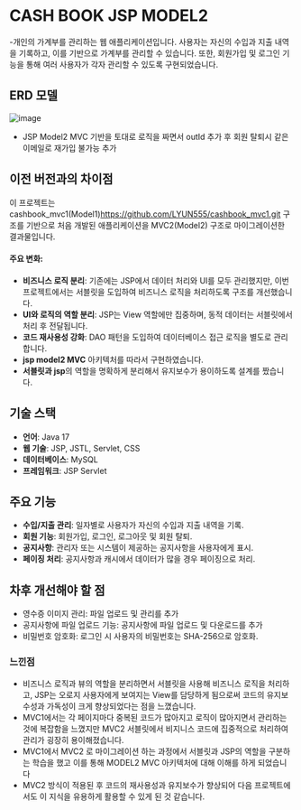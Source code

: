 # CASH BOOK JSP MODEL2
-개인의 가계부를 관리하는 웹 애플리케이션입니다. 사용자는 자신의 수입과 지출 내역을 기록하고, 이를 기반으로 가계부를 관리할 수 있습니다. 또한, 회원가입 및 로그인 기능을 통해 여러 사용자가 각자 관리할 수 있도록 구현되었습니다.
## ERD 모델
![image](https://github.com/user-attachments/assets/9a5374ff-1c0a-4fc3-a3ec-91f9b7b04312)
- JSP Model2 MVC 기반을 토대로 로직을 짜면서 outId 추가 후 회원 탈퇴시 같은 이메일로 재가입 불가능 추가

## 이전 버전과의 차이점
이 프로젝트는 cashbook_mvc1(Model1)<https://github.com/LYUN555/cashbook_mvc1.git> 구조를 기반으로 처음 개발된 애플리케이션을 MVC2(Model2) 구조로 마이그레이션한 결과물입니다.

#### 주요 변화:
- **비즈니스 로직 분리**: 기존에는 JSP에서 데이터 처리와 UI를 모두 관리했지만, 이번 프로젝트에서는 서블릿을 도입하여 비즈니스 로직을 처리하도록 구조를 개선했습니다.
- **UI와 로직의 역할 분리**: JSP는 View 역할에만 집중하며, 동적 데이터는 서블릿에서 처리 후 전달됩니다.
- **코드 재사용성 강화**: DAO 패턴을 도입하여 데이터베이스 접근 로직을 별도로 관리합니다.
- **jsp model2 MVC** 아키텍처를 따라서 구현하였습니다.
- **서블릿과 jsp**의 역할을 명확하게 분리해서 유지보수가 용이하도록 설계를 짰습니다.

## 기술 스택
- **언어**: Java 17
- **웹 기술**: JSP, JSTL, Servlet, CSS
- **데이터베이스**: MySQL
- **프레임워크**: JSP Servlet

## 주요 기능
- **수입/지출 관리**: 일자별로 사용자가 자신의 수입과 지출 내역을 기록.
- **회원 기능**: 회원가입, 로그인, 로그아웃 및 회원 탈퇴.
- **공지사항**: 관리자 또는 시스템이 제공하는 공지사항을 사용자에게 표시.
- **페이징 처리**: 공지사항과 캐시에서 데이터가 많을 경우 페이징으로 처리.

## 차후 개선해야 할 점
- 영수증 이미지 관리: 파일 업로드 및 관리를 추가
- 공지사항에 파일 업로드 기능: 공지사항에 파일 업로드 및 다운로드를 추가
- 비밀번호 암호화: 로그인 시 사용자의 비밀번호는 SHA-256으로 암호화.

### 느낀점
- 비즈니스 로직과 뷰의 역할을 분리하면서 서블릿을 사용해 비즈니스 로직을 처리하고, JSP는 오로지 사용자에게 보여지는 View를 담당하게 됨으로써 코드의 유지보수성과 가독성이 크게 향상되었다는 점을 느꼈습니다.
- MVC1에서는 각 페이지마다 중복된 코드가 많아지고 로직이 많아지면서 관리하는 것에 복잡함을 느꼈지만 MVC2 서블릿에서 비지니스 코드에 집중적으로 처리하여 관리가 굉장히 용이해졌습니다.
- MVC1에서 MVC2 로 마이그레이션 하는 과정에서 서블릿과 JSP의 역할을 구분하는 학습을 했고 이를 통해 MODEL2 MVC 아키텍처에 대해 이해를 하게 되었습니다
- MVC2 방식이 적용된 후 코드의 재사용성과 유지보수가 향상되어 다음 프로젝트에서도 이 지식을 유용하게 활용할 수 있게 된 것 같습니다. 
